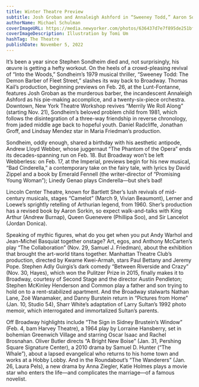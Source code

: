 ```yaml
---
title: Winter Theatre Preview
subtitle: Josh Groban and Annaleigh Ashford in “Sweeney Todd,” Aaron Sorkin’s revised “Camelot,” Andy Warhol and Jean-Michel Basquiat together onstage, and more.
authorName: Michael Schulman
coverImageURL: https://media.newyorker.com/photos/636437d7e7f895de251bf167/master/w_960,c_limit/221114_r41326.jpg
coverImageDescription: Illustration by Tomi Um
hashTag: The Theatre
publishDate: November 5, 2022
---
```


It’s been a year since Stephen Sondheim died and, not surprisingly, his œuvre is getting a hefty workout. On the heels of a crowd-pleasing revival of “Into the Woods,” Sondheim’s 1979 musical thriller, “Sweeney Todd: The Demon Barber of Fleet Street,” slashes its way back to Broadway. Thomas Kail’s production, beginning previews on Feb. 26, at the Lunt-Fontanne, features Josh Groban as the murderous barber, the incandescent Annaleigh Ashford as his pie-making accomplice, and a twenty-six-piece orchestra. Downtown, New York Theatre Workshop revives “Merrily We Roll Along” (starting Nov. 21), Sondheim’s beloved problem child from 1981, which follows the disintegration of a three-way friendship in reverse chronology, from jaded middle age back to hopeful youth. Daniel Radcliffe, Jonathan Groff, and Lindsay Mendez star in Maria Friedman’s production.

Sondheim, oddly enough, shared a birthday with his aesthetic antipode, Andrew Lloyd Webber, whose juggernaut “The Phantom of the Opera” ends its decades-spanning run on Feb. 18. But Broadway won’t be left Webberless: on Feb. 17, at the Imperial, previews begin for his new musical, “Bad Cinderella,” a contemporary take on the fairy tale, with lyrics by David Zippel and a book by Emerald Fennell (the writer-director of “Promising Young Woman”); Linedy Genao plays Cinderella—but she’s bad!

Lincoln Center Theatre, known for Bartlett Sher’s lush revivals of mid-century musicals, stages “Camelot” (March 9, Vivian Beaumont), Lerner and Loewe’s sprightly retelling of Arthurian legend, from 1960. Sher’s production has a revised book by Aaron Sorkin, so expect walk-and-talks with King Arthur (Andrew Burnap), Queen Guenevere (Phillipa Soo), and Sir Lancelot (Jordan Donica).

Speaking of mythic figures, what do you get when you put Andy Warhol and Jean-Michel Basquiat together onstage? Art, egos, and Anthony McCarten’s play “The Collaboration” (Nov. 29, Samuel J. Friedman), about the exhibition that brought the art-world titans together. Manhattan Theatre Club’s production, directed by Kwame Kwei-Armah, stars Paul Bettany and Jeremy Pope. Stephen Adly Guirgis’s dark comedy “Between Riverside and Crazy” (Nov. 30, Hayes), which won the Pulitzer Prize in 2015, finally makes it to Broadway, courtesy of Second Stage and the director Austin Pendleton; Stephen McKinley Henderson and Common play a father and son trying to hold on to a rent-stabilized apartment. And the Broadway stalwarts Nathan Lane, Zoë Wanamaker, and Danny Burstein return in “Pictures from Home” (Jan. 10, Studio 54), Sharr White’s adaptation of Larry Sultan’s 1992 photo memoir, which interrogated and immortalized Sultan’s parents.

Off Broadway highlights include “The Sign in Sidney Brustein’s Window” (Feb. 4, bam Harvey Theatre), a 1964 play by Lorraine Hansberry, set in bohemian Greenwich Village and starring Oscar Isaac and Rachel Brosnahan. Oliver Butler directs “A Bright New Boise” (Jan. 31, Pershing Square Signature Center), a 2010 drama by Samuel D. Hunter (“The Whale”), about a lapsed evangelical who returns to his home town and works at a Hobby Lobby. And in the Roundabout’s “The Wanderers” (Jan. 26, Laura Pels), a new drama by Anna Ziegler, Katie Holmes plays a movie star who enters the life—and complicates the marriage—of a famous novelist.
